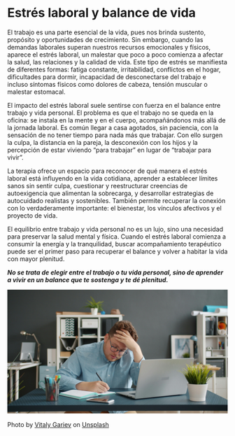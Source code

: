 ﻿
# ******Estrés laboral y balance de vida******



El trabajo es una parte esencial de la vida, pues nos brinda sustento, propósito y oportunidades de crecimiento. Sin embargo, cuando las demandas laborales superan nuestros recursos emocionales y físicos, aparece el estrés laboral, un malestar que poco a poco comienza a afectar la salud, las relaciones y la calidad de vida. Este tipo de estrés se manifiesta de diferentes formas: fatiga constante, irritabilidad, conflictos en el hogar, dificultades para dormir, incapacidad de desconectarse del trabajo e incluso síntomas físicos como dolores de cabeza, tensión muscular o malestar estomacal.

El impacto del estrés laboral suele sentirse con fuerza en el balance entre trabajo y vida personal. El problema es que el trabajo no se queda en la oficina: se instala en la mente y en el cuerpo, acompañándonos más allá de la jornada laboral. Es común llegar a casa agotados, sin paciencia, con la sensación de no tener tiempo para nada más que trabajar. Con ello surgen la culpa, la distancia en la pareja, la desconexión con los hijos y la percepción de estar viviendo “para trabajar” en lugar de “trabajar para vivir”.

La terapia ofrece un espacio para reconocer de qué manera el estrés laboral está influyendo en la vida cotidiana, aprender a establecer límites sanos sin sentir culpa, cuestionar y reestructurar creencias de autoexigencia que alimentan la sobrecarga, y desarrollar estrategias de autocuidado realistas y sostenibles. También permite recuperar la conexión con lo verdaderamente importante: el bienestar, los vínculos afectivos y el proyecto de vida.

El equilibrio entre trabajo y vida personal no es un lujo, sino una necesidad para preservar la salud mental y física. Cuando el estrés laboral comienza a consumir la energía y la tranquilidad, buscar acompañamiento terapéutico puede ser el primer paso para recuperar el balance y volver a habitar la vida con mayor plenitud.

***No se trata de elegir entre el trabajo o tu vida personal, sino de aprender a vivir en un balance que te sostenga y te dé plenitud.***

![TerapiaConMontse](/images/5.jpg)

Photo by [Vitaly Gariev](https://unsplash.com/@silverkblack?utm_content=creditCopyText&utm_medium=referral&utm_source=unsplash) on [Unsplash](https://unsplash.com/photos/man-writing-at-desk-with-laptop-looking-stressed-IudlW-na8zM?utm_content=creditCopyText&utm_medium=referral&utm_source=unsplash)

